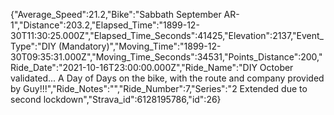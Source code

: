 {"Average_Speed":21.2,"Bike":"Sabbath September AR-1","Distance":203.2,"Elapsed_Time":"1899-12-30T11:30:25.000Z","Elapsed_Time_Seconds":41425,"Elevation":2137,"Event_Type":"DIY (Mandatory)","Moving_Time":"1899-12-30T09:35:31.000Z","Moving_Time_Seconds":34531,"Points_Distance":200,"Ride_Date":"2021-10-16T23:00:00.000Z","Ride_Name":"DIY October validated... A Day of Days on the bike, with the route and company provided by Guy!!!","Ride_Notes":"","Ride_Number":7,"Series":"2 Extended due to second lockdown","Strava_id":6128195786,"id":26}